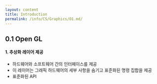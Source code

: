 ```yaml
---
layout: content
title: Introduction
permalink: /info/CS/Graphics/O1.md/
---
```


## 0.1 Open GL 
#### 1. 추상화 레이어 제공
- 하드웨어와 소프트웨어 간의 인터페이스를 제공
- 이 레이어는 그래픽 하드웨어의 세부 사항을 숨기고 표준화된 명령 집합을 제공
- 표준화된 API
